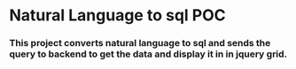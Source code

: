 # Natural Language to sql POC

### This project converts natural language to sql and sends the query to backend to get the data and display it in in jquery grid.
